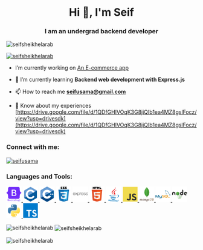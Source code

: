 <h1 align="center">Hi 👋, I'm Seif</h1>
<h3 align="center">I am an undergrad backend developer</h3>

<p align="left"> <img src="https://komarev.com/ghpvc/?username=seifsheikhelarab&label=Profile%20views&color=0e75b6&style=flat" alt="seifsheikhelarab" /> </p>

<p align="left"> <a href="https://github.com/ryo-ma/github-profile-trophy"><img src="https://github-profile-trophy.vercel.app/?username=seifsheikhelarab" alt="seifsheikhelarab" /></a> </p>

- I’m currently working on [An E-commerce app](https://github.com/seifsheikhelarab/ecommerce-app)

- 🌱 I’m currently learning **Backend web development with Express.js**

- 📫 How to reach me **seifusama@gmail.com**

- 📄 Know about my experiences [https://drive.google.com/file/d/1QDfGHIVOqK3G8jiQIb1ea4MZ8gslFocz/view?usp=drivesdk](https://drive.google.com/file/d/1QDfGHIVOqK3G8jiQIb1ea4MZ8gslFocz/view?usp=drivesdk)

<h3 align="left">Connect with me:</h3>
<p align="left">
<a href="https://linkedin.com/in/seifusama" target="blank"><img align="center" src="https://raw.githubusercontent.com/rahuldkjain/github-profile-readme-generator/master/src/images/icons/Social/linked-in-alt.svg" alt="seifusama" height="30" width="40" /></a>
</p>

<h3 align="left">Languages and Tools:</h3>
<p align="left"> <a href="https://getbootstrap.com" target="_blank" rel="noreferrer"> <img src="https://raw.githubusercontent.com/devicons/devicon/master/icons/bootstrap/bootstrap-plain-wordmark.svg" alt="bootstrap" width="40" height="40"/> </a> <a href="https://www.cprogramming.com/" target="_blank" rel="noreferrer"> <img src="https://raw.githubusercontent.com/devicons/devicon/master/icons/c/c-original.svg" alt="c" width="40" height="40"/> </a> <a href="https://www.w3schools.com/cpp/" target="_blank" rel="noreferrer"> <img src="https://raw.githubusercontent.com/devicons/devicon/master/icons/cplusplus/cplusplus-original.svg" alt="cplusplus" width="40" height="40"/> </a> <a href="https://www.w3schools.com/css/" target="_blank" rel="noreferrer"> <img src="https://raw.githubusercontent.com/devicons/devicon/master/icons/css3/css3-original-wordmark.svg" alt="css3" width="40" height="40"/> </a> <a href="https://expressjs.com" target="_blank" rel="noreferrer"> <img src="https://raw.githubusercontent.com/devicons/devicon/master/icons/express/express-original-wordmark.svg" alt="express" width="40" height="40"/> </a> <a href="https://www.w3.org/html/" target="_blank" rel="noreferrer"> <img src="https://raw.githubusercontent.com/devicons/devicon/master/icons/html5/html5-original-wordmark.svg" alt="html5" width="40" height="40"/> </a> <a href="https://www.java.com" target="_blank" rel="noreferrer"> <img src="https://raw.githubusercontent.com/devicons/devicon/master/icons/java/java-original.svg" alt="java" width="40" height="40"/> </a> <a href="https://developer.mozilla.org/en-US/docs/Web/JavaScript" target="_blank" rel="noreferrer"> <img src="https://raw.githubusercontent.com/devicons/devicon/master/icons/javascript/javascript-original.svg" alt="javascript" width="40" height="40"/> </a> <a href="https://www.mongodb.com/" target="_blank" rel="noreferrer"> <img src="https://raw.githubusercontent.com/devicons/devicon/master/icons/mongodb/mongodb-original-wordmark.svg" alt="mongodb" width="40" height="40"/> </a> <a href="https://www.mysql.com/" target="_blank" rel="noreferrer"> <img src="https://raw.githubusercontent.com/devicons/devicon/master/icons/mysql/mysql-original-wordmark.svg" alt="mysql" width="40" height="40"/> </a> <a href="https://nodejs.org" target="_blank" rel="noreferrer"> <img src="https://raw.githubusercontent.com/devicons/devicon/master/icons/nodejs/nodejs-original-wordmark.svg" alt="nodejs" width="40" height="40"/> </a> <a href="https://www.python.org" target="_blank" rel="noreferrer"> <img src="https://raw.githubusercontent.com/devicons/devicon/master/icons/python/python-original.svg" alt="python" width="40" height="40"/> </a> <a href="https://www.typescriptlang.org/" target="_blank" rel="noreferrer"> <img src="https://raw.githubusercontent.com/devicons/devicon/master/icons/typescript/typescript-original.svg" alt="typescript" width="40" height="40"/> </a> </p>

<p><img align="left" src="https://github-readme-stats.vercel.app/api/top-langs?username=seifsheikhelarab&show_icons=true&locale=en&layout=compact" alt="seifsheikhelarab" /></p>

<p>&nbsp;<img align="center" src="https://github-readme-stats.vercel.app/api?username=seifsheikhelarab&show_icons=true&theme=dark&locale=en" alt="seifsheikhelarab" /></p>

<p><img align="center" src="https://github-readme-streak-stats.herokuapp.com/?user=seifsheikhelarab&" alt="seifsheikhelarab" /></p>
